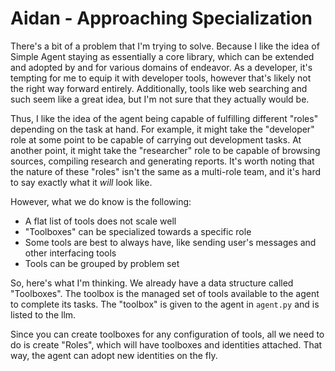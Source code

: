 # Aidan - Approaching Specialization
There's a bit of a problem that I'm trying to solve. Because I like the idea of Simple Agent staying as essentially a core library, which can be extended and adopted by and for various domains of endeavor. As a developer, it's tempting for me to equip it with developer tools, however that's likely not the right way forward entirely. Additionally, tools like web searching and such seem like a great idea, but I'm not sure that they actually would be.

Thus, I like the idea of the agent being capable of fulfilling different "roles" depending on the task at hand. For example, it might take the "developer" role at some point to be capable of carrying out development tasks. At another point, it might take the "researcher" role to be capable of browsing sources, compiling research and generating reports. It's worth noting that the nature of these "roles" isn't the same as a multi-role team, and it's hard to say exactly what it *will* look like.

However, what we do know is the following:
- A flat list of tools does not scale well
- "Toolboxes" can be specialized towards a specific role
- Some tools are best to always have, like sending user's messages and other interfacing tools
- Tools can be grouped by problem set

So, here's what I'm thinking. We already have a data structure called "Toolboxes". The toolbox is the managed set of tools available to the agent to complete its tasks. The "toolbox" is given to the agent in `agent.py` and is listed to the llm.

Since you can create toolboxes for any configuration of tools, all we need to do is create "Roles", which will have toolboxes and identities attached. That way, the agent can adopt new identities on the fly.
